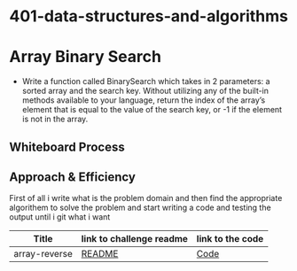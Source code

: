 # 401-data-structures-and-algorithms

# Array Binary Search

<!-- Description of the challenge -->
* Write a function called BinarySearch which takes in 2 parameters: a sorted array and the search key. Without utilizing any of the built-in methods available to your language, return the index of the array’s element that is equal to the value of the search key, or -1 if the element is not in the array.

## Whiteboard Process
<!-- Embedded whiteboard image -->




## Approach & Efficiency
<!-- What approach did you take? Discuss Why. What is the Big O space/time for this approach? -->

First of all i write what is the problem domain and then find the appropriate algorithem to solve the problem and start writing a code and testing the output until i git what i want 




|Title | link to challenge readme | link to the code |
|------|--------------------------|------------------|
|array-reverse | [README](https://github.com/baraarami/401-data-structures-and-algorithms/blob/main/README.md) | [Code ](https://github.com/baraarami/401-data-structures-and-algorithms/blob/main/challenges/array-reverse.java) |
